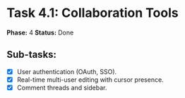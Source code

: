 # Task 4.1: Collaboration Tools

**Phase:** 4
**Status:** Done

## Sub-tasks:

- [x] User authentication (OAuth, SSO).
- [x] Real-time multi-user editing with cursor presence.
- [x] Comment threads and sidebar.
